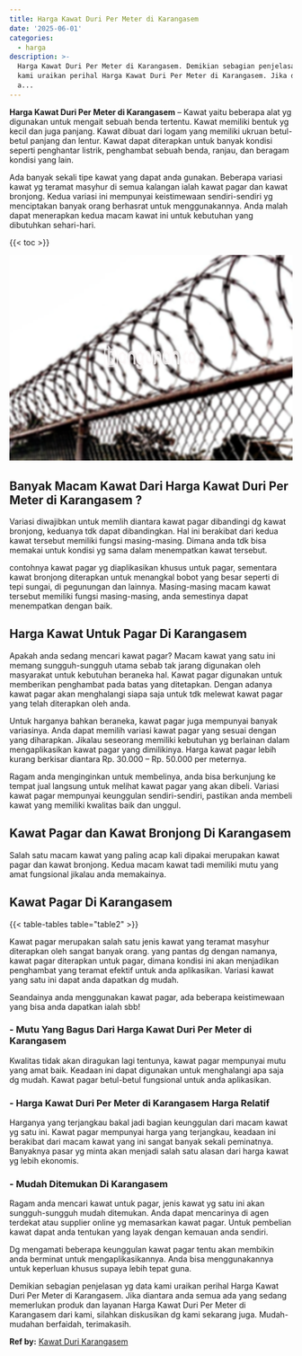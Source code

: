 ```yaml
---
title: Harga Kawat Duri Per Meter di Karangasem
date: '2025-06-01'
categories:
  - harga
description: >-
  Harga Kawat Duri Per Meter di Karangasem. Demikian sebagian penjelasan yg data
  kami uraikan perihal Harga Kawat Duri Per Meter di Karangasem. Jika diantara
  a...
---
```


**Harga Kawat Duri Per Meter di Karangasem** – Kawat yaitu beberapa alat yg digunakan untuk mengait sebuah benda tertentu. Kawat memiliki bentuk yg kecil dan juga panjang. Kawat dibuat dari logam yang memiliki ukruan betul-betul panjang dan lentur. Kawat dapat diterapkan untuk banyak kondisi seperti penghantar listrik, penghambat sebuah benda, ranjau, dan beragam kondisi yang lain.

Ada banyak sekali tipe kawat yang dapat anda gunakan. Beberapa variasi kawat yg teramat masyhur di semua kalangan ialah kawat pagar dan kawat bronjong. Kedua variasi ini mempunyai keistimewaan sendiri-sendiri yg menciptakan banyak orang berhasrat untuk menggunakannya. Anda malah dapat menerapkan kedua macam kawat ini untuk kebutuhan yang dibutuhkan sehari-hari.

{{< toc >}}

![Harga Kawat Duri Per Meter di Karangasem](/images/jual-kawat-murah40.png)

## Banyak Macam Kawat Dari Harga Kawat Duri Per Meter di Karangasem ?

Variasi diwajibkan untuk memlih diantara kawat pagar dibandingi dg kawat bronjong, keduanya tdk dapat dibandingkan. Hal ini berakibat dari kedua kawat tersebut memiliki fungsi masing-masing. Dimana anda tdk bisa memakai untuk kondisi yg sama dalam menempatkan kawat tersebut.

contohnya kawat pagar yg diaplikasikan khusus untuk pagar, sementara kawat bronjong diterapkan untuk menangkal bobot yang besar seperti di tepi sungai, di pegunungan dan lainnya. Masing-masing macam kawat tersebut memiliki fungsi masing-masing, anda semestinya dapat menempatkan dengan baik.

## Harga Kawat Untuk Pagar Di Karangasem

Apakah anda sedang mencari kawat pagar? Macam kawat yang satu ini memang sungguh-sungguh utama sebab tak jarang digunakan oleh masyarakat untuk kebutuhan beraneka hal. Kawat pagar digunakan untuk memberikan penghambat pada batas yang ditetapkan. Dengan adanya kawat pagar akan menghalangi siapa saja untuk tdk melewat kawat pagar yang telah diterapkan oleh anda.

Untuk harganya bahkan beraneka, kawat pagar juga mempunyai banyak variasinya. Anda dapat memilih variasi kawat pagar yang sesuai dengan yang diharapkan. Jikalau seseorang memiliki kebutuhan yg berlainan dalam mengaplikasikan kawat pagar yang dimilikinya. Harga kawat pagar lebih kurang berkisar diantara Rp. 30.000 – Rp. 50.000 per meternya.

Ragam anda menginginkan untuk membelinya, anda bisa berkunjung ke tempat jual langsung untuk melihat kawat pagar yang akan dibeli. Variasi kawat pagar mempunyai keunggulan sendiri-sendiri, pastikan anda membeli kawat yang memiliki kwalitas baik dan unggul.

## Kawat Pagar dan Kawat Bronjong Di Karangasem

Salah satu macam kawat yang paling acap kali dipakai merupakan kawat pagar dan kawat bronjong. Kedua macam kawat tadi memiliki mutu yang amat fungsional jikalau anda memakainya.

## Kawat Pagar Di Karangasem

{{< table-tables table="table2" >}}

Kawat pagar merupakan salah satu jenis kawat yang teramat masyhur diterapkan oleh sangat banyak orang. yang pantas dg dengan namanya, kawat pagar diterapkan untuk pagar, dimana kondisi ini akan menjadikan penghambat yang teramat efektif untuk anda aplikasikan. Variasi kawat yang satu ini dapat anda dapatkan dg mudah.

Seandainya anda menggunakan kawat pagar, ada beberapa keistimewaan yang bisa anda dapatkan ialah sbb!

### \- Mutu Yang Bagus Dari Harga Kawat Duri Per Meter di Karangasem

Kwalitas tidak akan diragukan lagi tentunya, kawat pagar mempunyai mutu yang amat baik. Keadaan ini dapat digunakan untuk menghalangi apa saja dg mudah. Kawat pagar betul-betul fungsional untuk anda aplikasikan.

### \- Harga Kawat Duri Per Meter di Karangasem Harga Relatif

Harganya yang terjangkau bakal jadi bagian keunggulan dari macam kawat yg satu ini. Kawat pagar mempunyai harga yang terjangkau, keadaan ini berakibat dari macam kawat yang ini sangat banyak sekali peminatnya. Banyaknya pasar yg minta akan menjadi salah satu alasan dari harga kawat yg lebih ekonomis.

### \- Mudah Ditemukan Di Karangasem

Ragam anda mencari kawat untuk pagar, jenis kawat yg satu ini akan sungguh-sungguh mudah ditemukan. Anda dapat mencarinya di agen terdekat atau supplier online yg memasarkan kawat pagar. Untuk pembelian kawat dapat anda tentukan yang layak dengan kemauan anda sendiri.

Dg mengamati beberapa keunggulan kawat pagar tentu akan membikin anda berminat untuk mengaplikasikannya. Anda bisa menggunakannya untuk keperluan khusus supaya lebih tepat guna.

Demikian sebagian penjelasan yg data kami uraikan perihal Harga Kawat Duri Per Meter di Karangasem. Jika diantara anda semua ada yang sedang memerlukan produk dan layanan Harga Kawat Duri Per Meter di Karangasem dari kami, silahkan diskusikan dg kami sekarang juga. Mudah-mudahan berfaidah, terimakasih.

**Ref by:** [Kawat Duri Karangasem](https://id.wikipedia.org/wiki/Kawat)
